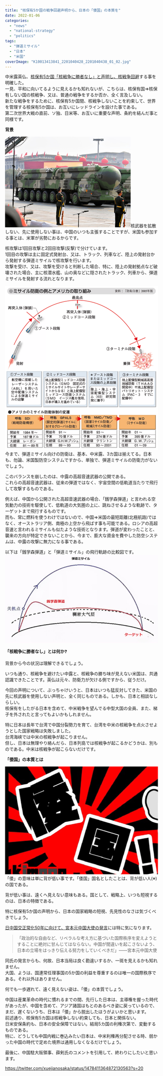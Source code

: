 ```yaml
---
title: "核保有5か国の戦争回避声明から、日本の「倭国」の本質を"
date: 2022-01-06
categories: 
  - "news"
  - "national-strategy"
  - "politics"
tags: 
  - "弾道ミサイル"
  - "日本"
  - "米国"
coverImage: "K10013413841_2201040428_2201040438_01_02.jpg"
---
```


中米露英仏、[核保有5か国「核戦争に勝者なし」と声明し、核戦争回避](https://www3.nhk.or.jp/news/html/20220104/k10013413841000.html)する事を明確した。  
一見、平和に向いてるように見えるかも知れないが、こちらは、核保有国⇒核保有しない国の核戦争、又は、普通の戦争をするか否か、全く言及しない。  
新たな戦争をするために、核保有5か国間、核戦争しないことを約束して、世界を管理する核保有5か国は、お互いにレッドラインを設けた事である。  
第二次世界大戦の直前、ソ独、日米等、お互いに重要な声明、条約を結んだ事と同様です。

**背景**

![](images/hw414_AS20210701002204_comm.jpg)核武器を拡散しない、先に使用しない事は、中国のいつも主張することですが、米国も参加する事とは、米軍が劣勢におるからです。

核攻撃は1回目攻撃と2回目攻撃(反撃)で分けています。  
1回目の攻撃は主に固定式発射台、又は、トラック、列車など、陸上の発射台から発射する弾道ミサイルで核攻撃を行います。  
攻撃を受け、又は、攻撃を受けると判断した場合、特に、陸上の発射拠点など破壊された場合、主に核潜水艦、山の奥などに隠されたトラック、列車から、弾道ミサイルを発射する流れとなります。

![](images/z-D-101-005_sp.gif)今まで、弾道ミサイル向けの防衛は、基本、中米露、3カ国は揃えてる。日本も、勿論、米国製防空システムですから、単独で、弾道ミサイルの防衛力がないでしょう。

このバランスを崩したのは、中露の高超音速武器の公開である。  
これらの高超音速武器は、従来の弾道ではなく、宇宙空間の低軌道当たりで飛行して攻撃するものである。

例えば、中国から公開された高超音速武器の場合、「銭学森弾道」と言われる空気動力の技術を駆使して、低軌道の大気圏の上に、跳ねさせるような軌跡で、ターゲットまで飛行するものです。  
而も、常に燃料を使うわけではないので、中国⇒米国の最短距離(北極航路)ではなく、オーストラリア側、南極の上空から飛ばす事も可能である。ロシアの高超音速と言われるミサイルも似たような技術となります。弾道が変わったことと、襲来の方向が特定できないことから、今まで、膨大な資金を費やした防空システムは、中露の攻撃に無力になる事である。

以下は「銭学森弾道」と「弾道ミサイル」の飛行軌跡の比較図です。![](images/v2-5bf39ecd1ed82127d29b160725bc335e_1440w.jpg)

**「核戦争に勝者なし」とは何か**❓

背景から今の状況は理解できるでしょう。

いつも通り、核戦争を避けたい中露と、核戦争の勝ち味が見えない米国は、共通認識できたことです。英仏は元々、防衛力が欠ける側ですから、従うだけ。

今回の声明について、ぶっちゃけいうと、日本はいつも猛反対してきた、米国の先に核武器を使用しない声明と、全く同じものである。しかも、日本と相談なしらしい。  
核保有をしたがる日本を含めて、中米戦争を望んでる中型大国の全員、また、梯子を外されたと言ってもよいかもしれません。

特に日本は長年で台湾で中国分裂勢力を育て、台湾を中米の核戦争を点火させようとした国家戦略は失敗しました。  
台湾海峡では中米の核戦争が起こりません。  
但し、日本は無理やり絡んだら、日本列島では核戦争が起こるかどうかは、別ものである。中米は核戦争が起こらないだけです。

**「倭国」の本質とは**

![](images/TAw95fuAR1fkXl7z_1629014616_0_size_1536x768.jpg)「倭」の意味は単に背が低い事です。「倭国」国名としたことは、背が低い人(※)の国である。

背が低い事は、遠くへ見えない意味もある。国として、戦略上、いつも短視するのは、日本の特徴である。

特に核保有5か国の声明から、日本の国家戦略の短視、先見性のなさは気づくべきでしょう。

[日中国交正常化50年に向けて、宮本元中国大使の発言](https://www.nhk.or.jp/politics/articles/lastweek/74988.html)には特に気になります。

> 「政治的な自由など、リベラルな考え方に基づいた国際秩序を変えようとすることに絶対に甘んじてはならない。中国が間違いを起こさないよう、日本の立場をはっきり伝える努力をしていくべきだ」――宮本元中国大使

同氏の発言からも、何故、日本当局は良く勘違いするか、一斑を見えるかも知れません。  
大国、ようは、国連常任理事国の5か国の利益を尊重するのは唯一の国際秩序である。それ以外はありません。

何でも一歩遅れて、遠く見えない姿は、「倭」の本質でしょう。

中国は産業革命の時代に慣れるまでの間、先行した日本は、主導権を握った時代があったが、中国を含めて、アジア諸国はもとのあるべき姿に戻っているので、まだ、遅くないうち、日本は「倭」から脱出したほうがよいかと思います。  
前述通り、核保有5カ国は核戦争しない約束しても、日本と関係ない。  
日米安保条約も、日本の安全保障ではない。結局5カ国の利権次第で、変動するものである。  
特に、どうしても中国内戦に巻込みたい日本は、中米利権再分配させる時、弱かった中国の時代で定めた境界は通用しなくなるだけでしょう。

最後に、中国駐大阪領事、薛剣氏のコメントを引用して、終わりにしたいと思います。

https://twitter.com/xuejianosaka/status/1478411364872130563?s=20
